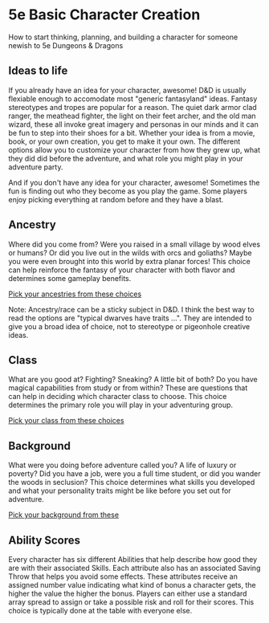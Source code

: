 5e Basic Character Creation
======
How to start thinking, planning, and building a character for someone newish to 5e Dungeons & Dragons

## Ideas to life
If you already have an idea for your character, awesome! D&D is usually flexiable enough to accomodate most "generic fantasyland" ideas. Fantasy stereotypes and tropes are popular for a reason. The quiet dark armor clad ranger, the meathead fighter, the light on their feet archer, and the old man wizard, these all invoke great imagery and personas in our minds and it can be fun to step into their shoes for a bit. Whether your idea is from a movie, book, or your own creation, you get to make it your own. The different options allow you to customize your character from how they grew up, what they did did before the adventure, and what role you might play in your adventure party.

And if you don't have any idea for your character, awesome! Sometimes the fun is finding out who they become as you play the game. Some players enjoy picking everything at random before and they have a blast.

## Ancestry
Where did you come from? Were you raised in a small village by wood elves or humans? Or did you live out in the wilds with orcs and goliaths? Maybe you were even brought into this world by extra planar forces! This choice can help reinforce the fantasy of your character with both flavor and determines some gameplay benefits.

[Pick your ancestries from these choices](./character-options/5e-ancestries.html)

Note: Ancestry/race can be a sticky subject in D&D. I think the best way to read the options are "typical dwarves have traits ...". They are intended to give you a broad idea of choice, not to stereotype or pigeonhole creative ideas.

## Class
What are you good at? Fighting? Sneaking? A little bit of both? Do you have magical capabilities from study or from within? These are questions that can help in deciding which character class to choose. This choice determines the primary role you will play in your adventuring group.

[Pick your class from these choices](./character-options/5e-classes.html)

## Background
What were you doing before adventure called you? A life of luxury or poverty? Did you have a job, were you a full time student, or did you wander the woods in seclusion? This choice determines what skills you developed and what your personality traits might be like before you set out for adventure.

[Pick your background from these](./character-options/5e-backgrounds.html)

## Ability Scores
Every character has six different Abilities that help describe how good they are with their associated Skills. Each attribute also has an associated Saving Throw that helps you avoid some effects. These attributes receive an assigned number value indicating what kind of bonus a character gets, the higher the value the higher the bonus. Players can either use a standard array spread to assign or take a possible risk and roll for their scores. This choice is typically done at the table with everyone else.